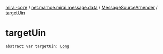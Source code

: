 [mirai-core](../../index.md) / [net.mamoe.mirai.message.data](../index.md) / [MessageSourceAmender](index.md) / [targetUin](./target-uin.md)

# targetUin

`abstract var targetUin: `[`Long`](https://kotlinlang.org/api/latest/jvm/stdlib/kotlin/-long/index.html)